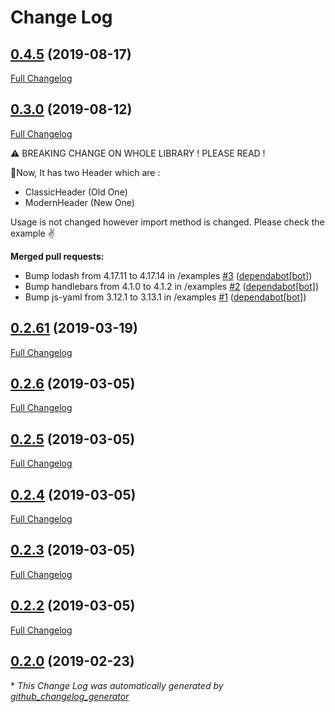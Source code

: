 # Change Log

## [0.4.5](https://github.com/WrathChaos/react-native-header-view/tree/0.4.5) (2019-08-17)
[Full Changelog](https://github.com/WrathChaos/react-native-header-view/compare/0.3.0...0.4.5)

## [0.3.0](https://github.com/WrathChaos/react-native-header-view/tree/0.3.0) (2019-08-12)
[Full Changelog](https://github.com/WrathChaos/react-native-header-view/compare/0.2.61...0.3.0)


⚠️ BREAKING CHANGE ON WHOLE LIBRARY ! PLEASE READ !

🚀Now, It has two Header which are : 

* ClassicHeader (Old One)
* ModernHeader (New One)

Usage is not changed however import method is changed. Please check the example ✌️

**Merged pull requests:**

- Bump lodash from 4.17.11 to 4.17.14 in /examples [\#3](https://github.com/WrathChaos/react-native-header-view/pull/3) ([dependabot[bot]](https://github.com/apps/dependabot))
- Bump handlebars from 4.1.0 to 4.1.2 in /examples [\#2](https://github.com/WrathChaos/react-native-header-view/pull/2) ([dependabot[bot]](https://github.com/apps/dependabot))
- Bump js-yaml from 3.12.1 to 3.13.1 in /examples [\#1](https://github.com/WrathChaos/react-native-header-view/pull/1) ([dependabot[bot]](https://github.com/apps/dependabot))

## [0.2.61](https://github.com/WrathChaos/react-native-header-view/tree/0.2.61) (2019-03-19)
[Full Changelog](https://github.com/WrathChaos/react-native-header-view/compare/0.2.6...0.2.61)

## [0.2.6](https://github.com/WrathChaos/react-native-header-view/tree/0.2.6) (2019-03-05)
[Full Changelog](https://github.com/WrathChaos/react-native-header-view/compare/0.2.5...0.2.6)

## [0.2.5](https://github.com/WrathChaos/react-native-header-view/tree/0.2.5) (2019-03-05)
[Full Changelog](https://github.com/WrathChaos/react-native-header-view/compare/0.2.4...0.2.5)

## [0.2.4](https://github.com/WrathChaos/react-native-header-view/tree/0.2.4) (2019-03-05)
[Full Changelog](https://github.com/WrathChaos/react-native-header-view/compare/0.2.3...0.2.4)

## [0.2.3](https://github.com/WrathChaos/react-native-header-view/tree/0.2.3) (2019-03-05)
[Full Changelog](https://github.com/WrathChaos/react-native-header-view/compare/0.2.2...0.2.3)

## [0.2.2](https://github.com/WrathChaos/react-native-header-view/tree/0.2.2) (2019-03-05)
[Full Changelog](https://github.com/WrathChaos/react-native-header-view/compare/0.2.0...0.2.2)

## [0.2.0](https://github.com/WrathChaos/react-native-header-view/tree/0.2.0) (2019-02-23)


\* *This Change Log was automatically generated by [github_changelog_generator](https://github.com/skywinder/Github-Changelog-Generator)*